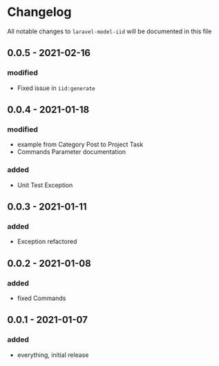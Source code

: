 # Changelog

All notable changes to `laravel-model-iid` will be documented in this file

## 0.0.5 - 2021-02-16
### modified
- Fixed issue in `iid:generate`

## 0.0.4 - 2021-01-18
### modified
- example from Category Post to Project Task
- Commands Parameter documentation

### added
- Unit Test Exception


## 0.0.3 - 2021-01-11
### added
- Exception refactored


## 0.0.2 - 2021-01-08
### added
- fixed Commands


## 0.0.1 - 2021-01-07
### added
- everything, initial release
